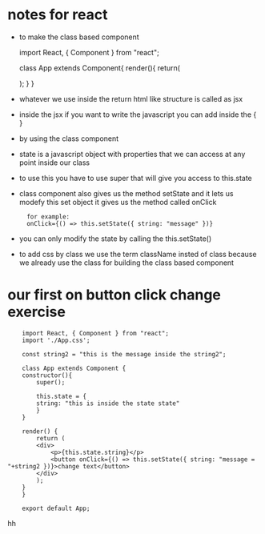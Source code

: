 # notes for react

* to make the class based component 

    import React, { Component } from "react";

    class App extends Component{
        render(){
            return(
                <div>
                </div>
            );
        }
    }

* whatever we use inside the return html like structure is called as jsx

* inside the jsx if you want to write the javascript you can add inside the { }

* by using the class component
* state is a javascript object with properties that we can access at any point inside our class
* to use this you have to use super that will give you access to this.state
* class component also gives us the method setState and it lets us modefy this set object it gives us the method called onClick

        for example:
        onClick={() => this.setState({ string: "message" })}

* you can only modify the state by calling the this.setState()

* to add css by class we use the term className insted of class because we already use the class for building the class based component


# our first on button click change exercise

        import React, { Component } from "react";
        import './App.css';

        const string2 = "this is the message inside the string2";

        class App extends Component {
        constructor(){
            super();

            this.state = {
            string: "this is inside the state state"
            }
        }

        render() {
            return (
            <div>
                <p>{this.state.string}</p>
                <button onClick={() => this.setState({ string: "message = "+string2 })}>change text</button>
            </div>
            );
        }
        }

        export default App;


hh